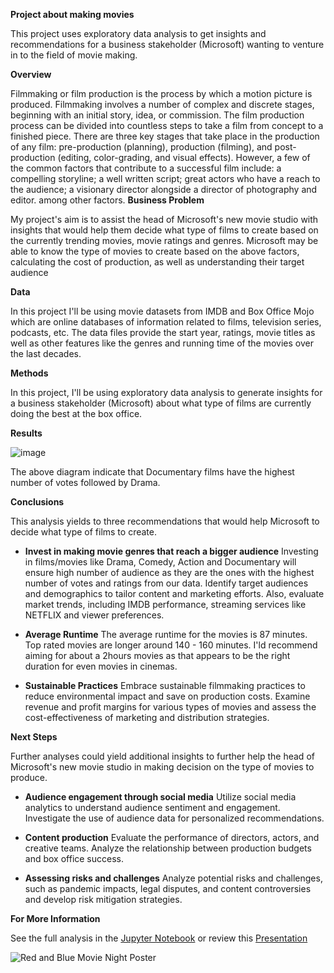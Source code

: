**Project about making movies**


This project uses exploratory data analysis to get insights and recommendations for a business stakeholder (Microsoft) wanting to venture in to the field of movie making.


**Overview**

Filmmaking or film production is the process by which a motion picture is produced. Filmmaking involves a number of complex and discrete stages, beginning with an initial story, idea, or commission.
The film production process can be divided into countless steps to take a film from concept to a finished piece. There are three key stages that take place in the production of any film: pre-production (planning), production (filming), and post-production (editing, color-grading, and visual effects). However, a few of the common factors that contribute to a successful film include: a compelling storyline; a well written script; great actors who have a reach to the audience; a visionary director alongside a director of photography and editor. among other factors.
**Business Problem**

My project's aim is to assist the head of Microsoft's new movie studio with insights that would help them decide what type of films to create based on the currently trending movies, movie ratings and genres. Microsoft may be able to know the type of movies to create based on the above factors, calculating the cost of production, as well as understanding their target audience

**Data**

In this project I'll be using movie datasets from IMDB and Box Office Mojo which are online databases of information related to films, television series, podcasts, etc. The data files provide the start year, ratings, movie titles as well as other features like the genres and running time of the movies over the last decades.

**Methods**

In this project, I'll be using exploratory data analysis to generate insights for a business stakeholder (Microsoft) about what type of films are currently doing the best at the box office.

**Results**

![image](https://github.com/FaithGitau/phase_one_project/assets/144773775/73901697-64c6-448c-a3b1-47cf50087c71)

The above diagram indicate that Documentary films have the highest number of votes followed by Drama.


**Conclusions**

This analysis yields to three recommendations that would help Microsoft to decide what type of films to create.

* **Invest in making movie genres that reach a bigger audience**
Investing in films/movies like Drama, Comedy, Action and Documentary will ensure high number of audience as they are the ones with the highest number of votes and ratings from our data. Identify target audiences and demographics to tailor content and marketing efforts. Also, evaluate market trends, including IMDB performance, streaming services like NETFLIX and viewer preferences.

* **Average Runtime**
The average runtime for the movies is 87 minutes. Top rated movies are longer around 140 - 160 minutes. I'ld recommend aiming for about a 2hours movies as that appears to be the right duration for even movies in cinemas.

* **Sustainable Practices**
Embrace sustainable filmmaking practices to reduce environmental impact and save on production costs. Examine revenue and profit margins for various types of movies and assess the cost-effectiveness of marketing and distribution strategies.

**Next Steps**

Further analyses could yield additional insights to further help the head of Microsoft's new movie studio in making decision on the type of movies to produce.

* **Audience engagement through social media**
Utilize social media analytics to understand audience sentiment and engagement. Investigate the use of audience data for personalized recommendations.

* **Content production**
Evaluate the performance of directors, actors, and creative teams. Analyze the relationship between production budgets and box office success.

* **Assessing risks and challenges**
Analyze potential risks and challenges, such as pandemic impacts, legal disputes, and content controversies and develop risk mitigation strategies.

**For More Information**

See the full analysis in the [Jupyter Notebook](http://localhost:8888/notebooks/Documents/Flatiron/Phase_one%20project.ipynb) or review this 
[Presentation](https://github.com/FaithGitau/phase_one_project/blob/main/Presentation.pdf)

![Red and Blue Movie Night Poster](https://github.com/FaithGitau/phase_one_project/assets/144773775/412433c6-3701-40c9-81d8-38cd8cd3d62a)



